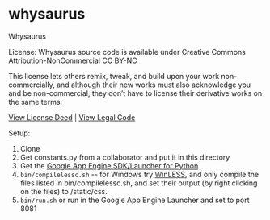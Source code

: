 whysaurus
=========

Whysaurus

License:
Whysaurus source code is available under 
Creative Commons Attribution-NonCommercial 
CC BY-NC

This license lets others remix, tweak, and build upon your work non-commercially, and although their new works must also acknowledge you and be non-commercial, they don’t have to license their derivative works on the same terms.

[View License Deed](https://creativecommons.org/licenses/by-sa/4.0) | [View Legal Code](https://creativecommons.org/licenses/by-sa/4.0/legalcode)

Setup:

1. Clone
2. Get constants.py from a collaborator and put it in this directory
3. Get the [Google App Engine SDK/Launcher for Python](https://developers.google.com/appengine/downloads)
5. `bin/compilelessc.sh` -- for Windows try [WinLESS](http://www.winless.org), and only compile the files listed in bin/compilelessc.sh, and set their output (by right clicking on the files) to /static/css.
6. `bin/run.sh` or run in the Google App Engine Launcher and set to port 8081
